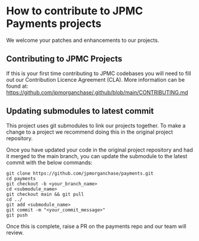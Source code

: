 # How to contribute to JPMC Payments projects

We welcome your patches and enhancements to our projects.

## Contributing to JPMC Projects

If this is your first time contributing to JPMC codebases you will need to fill out our Contribution Licence Agreement (CLA). More information can be found at: https://github.com/jpmorganchase/.github/blob/main/CONTRIBUTING.md

## Updating submodules to latest commit

This project uses git submodules to link our projects together. To make a change to a project we recommend doing this in the original project repository.

Once you have updated your code in the original project repository and had it merged to the main branch, you can update the submodule to the latest commit with the below commands:

```console
git clone https://github.com/jpmorganchase/payments.git
cd payments
git checkout -b <your_branch_name>
cd <submodule_name>
git checkout main && git pull
cd ../
git add <submodule_name>
git commit -m "<your_commit_message>"
git push
```

Once this is complete, raise a PR on the payments repo and our team will review.
